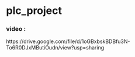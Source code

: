 # plc_project
<html>
<head>
  </head>
  
  <body>
    <h3> video : </h3>
 <p>
   https://drive.google.com/file/d/1oGBxbskBDBfu3N-To6R0DJxMButiOudn/view?usp=sharing
    </p>
  </body>
    </html>
